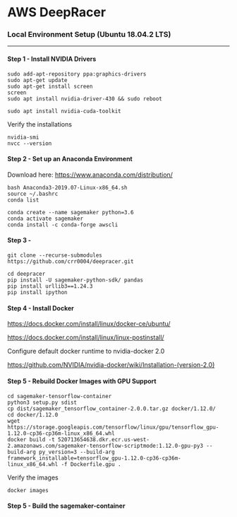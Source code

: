 # AWS DeepRacer

### Local Environment Setup (Ubuntu 18.04.2 LTS)

---

#### Step 1 - Install NVIDIA Drivers

```
sudo add-apt-repository ppa:graphics-drivers
sudo apt-get update
sudo apt-get install screen
screen
sudo apt install nvidia-driver-430 && sudo reboot 
```

```
sudo apt install nvidia-cuda-toolkit
```


Verify the installations
```
nvidia-smi
nvcc --version
```

#### Step 2 - Set up an Anaconda Environment

Download here: https://www.anaconda.com/distribution/

```
bash Anaconda3-2019.07-Linux-x86_64.sh
source ~/.bashrc
conda list
```
```
conda create --name sagemaker python=3.6
conda activate sagemaker
conda install -c conda-forge awscli 
```

#### Step 3 - 

```
git clone --recurse-submodules https://github.com/crr0004/deepracer.git
```

```
cd deepracer
pip install -U sagemaker-python-sdk/ pandas 
pip install urllib3==1.24.3
pip install ipython
```

#### Step 4 - Install Docker

https://docs.docker.com/install/linux/docker-ce/ubuntu/

https://docs.docker.com/install/linux/linux-postinstall/


Configure default docker runtime to nvidia-docker 2.0

https://github.com/NVIDIA/nvidia-docker/wiki/Installation-(version-2.0)


#### Step 5 - Rebuild Docker Images with GPU Support

```
cd sagemaker-tensorflow-container
python3 setup.py sdist
cp dist/sagemaker_tensorflow_container-2.0.0.tar.gz docker/1.12.0/
cd docker/1.12.0
wget https://storage.googleapis.com/tensorflow/linux/gpu/tensorflow_gpu-1.12.0-cp36-cp36m-linux_x86_64.whl
docker build -t 520713654638.dkr.ecr.us-west-2.amazonaws.com/sagemaker-tensorflow-scriptmode:1.12.0-gpu-py3 --build-arg py_version=3 --build-arg framework_installable=tensorflow_gpu-1.12.0-cp36-cp36m-linux_x86_64.whl -f Dockerfile.gpu .
```

Verify the images

```
docker images
```

#### Step 5 - Build the sagemaker-container



